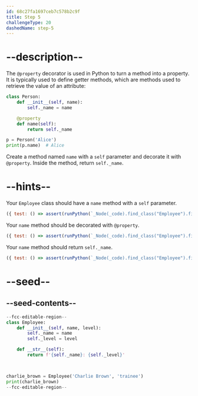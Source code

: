 ```yaml
---
id: 68c27fa1697ceb7c578b2c9f
title: Step 5
challengeType: 20
dashedName: step-5
---
```


# --description--

The `@property` decorator is used in Python to turn a method into a property. It is typically used to define getter methods, which are methods used to retrieve the value of an attribute:

```py
class Person:
    def __init__(self, name):
        self._name = name

    @property
    def name(self):
        return self._name

p = Person('Alice')
print(p.name)  # Alice
```

Create a method named `name` with a `self` parameter and decorate it with `@property`. Inside the method, return `self._name`.
    
# --hints--

Your `Employee` class should have a `name` method with a `self` parameter.

```js
({ test: () => assert(runPython(`_Node(_code).find_class("Employee").find_function("name").has_args("self")`)) })
```

Your `name` method should be decorated with `@property`.

```js
({ test: () => assert(runPython(`_Node(_code).find_class("Employee").find_function("name").has_decorators("property")`)) })
```

Your `name` method should return `self._name`.

```js
({ test: () => assert(runPython(`_Node(_code).find_class("Employee").find_function("name").has_return("self._name")`)) })
```

# --seed--

## --seed-contents--

```py
--fcc-editable-region--
class Employee:
    def __init__(self, name, level):
        self._name = name
        self._level = level

    def __str__(self):
        return f'{self._name}: {self._level}'

    

charlie_brown = Employee('Charlie Brown', 'trainee')
print(charlie_brown)
--fcc-editable-region--
```

